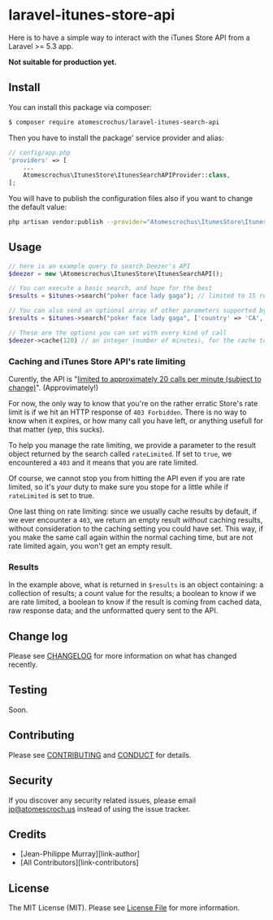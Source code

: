 # laravel-itunes-store-api

Here is to have a simple way to interact with the iTunes Store API from a Laravel >= 5.3 app.

**Not suitable for production yet.**

## Install

You can install this package via composer:

``` bash
$ composer require atomescrochus/laravel-itunes-search-api
```

Then you have to install the package' service provider and alias:

```php
// config/app.php
'providers' => [
    ...
    Atomescrochus\ItunesStore\ItunesSearchAPIProvider::class,
];
```

You will have to publish the configuration files also if you want to change the default value:
```bash
php artisan vendor:publish --provider="Atomescrochus\ItunesStore\ItunesSearchAPIProvider" --tag="config"
```

## Usage

``` php
// here is an example query to search Deezer's API
$deezer = new \Atomescrochus\ItunesStore\ItunesSearchAPI();

// You can execute a basic search, and hope for the best
$results = $itunes->search("poker face lady gaga"); // limited to 15 results by default

// You can also send an optional array of other parameters supported by the API, for example
$results = $itunes->search("poker face lady gaga", ['country' => 'CA', 'limit' => 10]);

// These are the options you can set with every kind of call
$deezer->cache(120) // an integer (number of minutes), for the cache to expire, can be 0, default is set in config
```

### Caching and iTunes Store API's rate limiting
Curently, the API is "[limited to approximately 20 calls per minute (subject to change)](https://affiliate.itunes.apple.com/resources/documentation/itunes-store-web-service-search-api/)". (Approvimately!)

For now, the only way to know that you're on the rather erratic Store's rate limit is if we hit an HTTP response of `403 Forbidden`. There is no way to know when it expires, or how many call you have left, or anything usefull for that matter (yep, this sucks).

To help you manage the rate limiting, we  provide a parameter to the result object returned by the search called `rateLimited`.  If set to `true`, we encountered a `403` and it means that you are rate limited.

Of course, we cannot stop you from hitting the API even if you are rate limited, so it's _your_ duty to make sure you stope for a little while if `rateLimited` is set to true.

One last thing on rate limiting: since we usually cache results by default, if we ever encounter a `403`, we return an empty result _without_ caching results, without consideration to the caching setting you could have set. This way, if you make the same call again within the normal caching time, but are not rate limited again, you won't get an empty result.

### Results
 
In the example above, what is returned in `$results` is an object containing: a collection of results; a count value for the results; a boolean to know if we are rate limited, a boolean to know if the result is coming from cached data, raw response data; and the unformatted query sent to the API.

## Change log

Please see [CHANGELOG](CHANGELOG.md) for more information on what has changed recently.

## Testing

Soon.

## Contributing

Please see [CONTRIBUTING](CONTRIBUTING.md) and [CONDUCT](CONDUCT.md) for details.

## Security

If you discover any security related issues, please email jp@atomescroch.us instead of using the issue tracker.

## Credits

- [Jean-Philippe Murray][link-author]
- [All Contributors][link-contributors]

## License

The MIT License (MIT). Please see [License File](LICENSE.md) for more information.